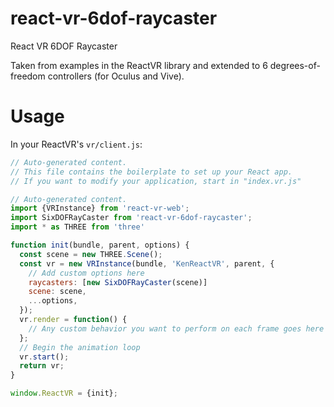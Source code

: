 # react-vr-6dof-raycaster

React VR 6DOF Raycaster

Taken from examples in the ReactVR library and extended to 6 degrees-of-freedom controllers (for Oculus and Vive).

# Usage

In your ReactVR's `vr/client.js`:

```js
// Auto-generated content.
// This file contains the boilerplate to set up your React app.
// If you want to modify your application, start in "index.vr.js"

// Auto-generated content.
import {VRInstance} from 'react-vr-web';
import SixDOFRayCaster from 'react-vr-6dof-raycaster';
import * as THREE from 'three'

function init(bundle, parent, options) {
  const scene = new THREE.Scene();
  const vr = new VRInstance(bundle, 'KenReactVR', parent, {
    // Add custom options here
    raycasters: [new SixDOFRayCaster(scene)]
    scene: scene,
    ...options,
  });
  vr.render = function() {
    // Any custom behavior you want to perform on each frame goes here
  };
  // Begin the animation loop
  vr.start();
  return vr;
}

window.ReactVR = {init};
```
